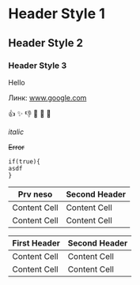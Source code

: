 # Header Style 1

## Header Style 2

### Header Style 3


Hello 

Линк: www.google.com

:+1:
:sparkles:
:-1:
:100:
:1234:
:8ball:

_italic_

~~Error~~
```
if(true){
asdf
}
```

Prv neso  | Second Header
------------- | -------------
Content Cell  | Content Cell
Content Cell  | Content Cell

| First Header  | Second Header |
| ------------- | ------------- |
| Content Cell  | Content Cell  |
| Content Cell  | Content Cell  |
